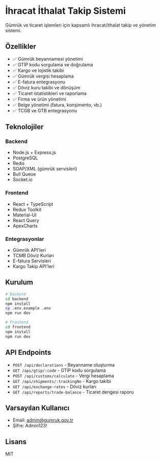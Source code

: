 # İhracat İthalat Takip Sistemi

Gümrük ve ticaret işlemleri için kapsamlı ihracat/ithalat takip ve yönetim sistemi.

## Özellikler

- ✅ Gümrük beyannamesi yönetimi
- ✅ GTİP kodu sorgulama ve doğrulama
- ✅ Kargo ve lojistik takibi
- ✅ Gümrük vergisi hesaplama
- ✅ E-fatura entegrasyonu
- ✅ Döviz kuru takibi ve dönüşüm
- ✅ Ticaret istatistikleri ve raporlama
- ✅ Firma ve ürün yönetimi
- ✅ Belge yönetimi (fatura, konşimento, vb.)
- ✅ TCGB ve GTB entegrasyonu

## Teknolojiler

### Backend
- Node.js + Express.js
- PostgreSQL
- Redis
- SOAP/XML (gümrük servisleri)
- Bull Queue
- Socket.io

### Frontend
- React + TypeScript
- Redux Toolkit
- Material-UI
- React Query
- ApexCharts

### Entegrasyonlar
- Gümrük API'leri
- TCMB Döviz Kurları
- E-fatura Servisleri
- Kargo Takip API'leri

## Kurulum

```bash
# Backend
cd backend
npm install
cp .env.example .env
npm run dev

# Frontend
cd frontend
npm install
npm run dev
```

## API Endpoints

- `POST /api/declarations` - Beyanname oluşturma
- `GET /api/gtip/:code` - GTİP kodu sorgulama
- `POST /api/customs/calculate` - Vergi hesaplama
- `GET /api/shipments/:trackingNo` - Kargo takibi
- `GET /api/exchange-rates` - Döviz kurları
- `GET /api/reports/trade-balance` - Ticaret dengesi raporu

## Varsayılan Kullanıcı
- Email: admin@gumruk.gov.tr
- Şifre: Admin123!

## Lisans
MIT